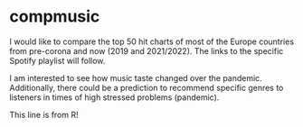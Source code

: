 # compmusic

I would like to compare the top 50 hit charts of most of the Europe countries from pre-corona and now (2019 and 2021/2022). The links to the specific Spotify playlist will follow. 

I am interested to see how music taste changed over the pandemic. Additionally, there could be a prediction to recommend specific genres to listeners in times of high stressed problems (pandemic).

This line is from R!
